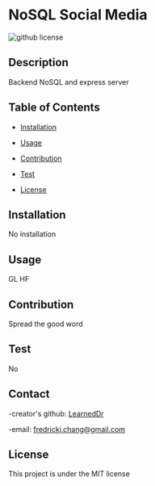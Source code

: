 # NoSQL Social Media

 ![github license](https://img.shields.io/badge/license-MIT-blue.svg)
## Description
Backend NoSQL and express server
## Table of Contents
* [Installation](#installation)
* [Usage](#usage)
* [Contribution](#contribution)
* [Test](#test)

 * [License](#license)
    
    

## Installation
No installation

## Usage
GL HF

## Contribution
Spread the good word

## Test
No

## Contact
  -creator's github: [LearnedDr](https://github.comLearnedDr)

  -email: [fredrickj.chang@gmail.com](mailto:fredrickj.chang@gmail.com)


## License
This project is under the MIT license
    